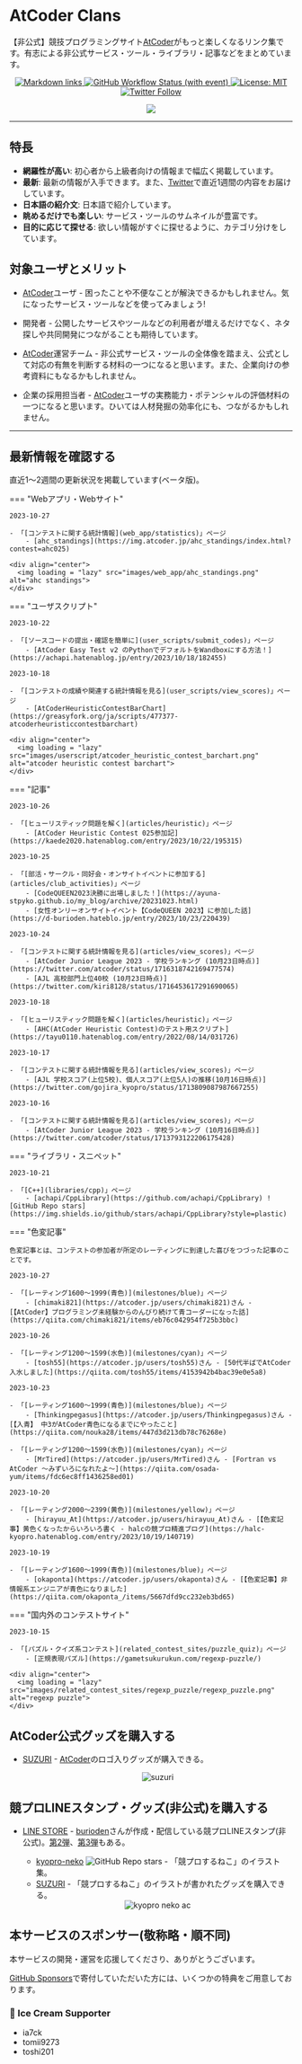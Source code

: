 # AtCoder Clans

【非公式】競技プログラミングサイト[AtCoder](https://atcoder.jp/)がもっと楽しくなるリンク集です。有志による非公式サービス・ツール・ライブラリ・記事などをまとめています。

<p align="center">
    <a href="https://github.com/KATO-Hiro/AtCoderClans/actions/workflows/link_checker.yml" target="_blank">
        <img src="https://img.shields.io/github/actions/workflow/status/KATO-Hiro/AtCoderClans/link_checker.yml?branch=master&label=Links&style=plastic" alt="Markdown links">
    </a>
    <a href="https://github.com/KATO-Hiro/AtCoderClans/actions/workflows/deploy.yml" target="_blank">
        <img src="https://img.shields.io/github/actions/workflow/status/KATO-Hiro/AtCoderClans/deploy.yml?branch=master&event=push&label=Deployment&style=plastic" alt="GitHub Workflow Status (with event)">
    </a>
    <a href="https://github.com/KATO-Hiro/AtCoderClans/blob/master/LICENSE">
        <img src="https://img.shields.io/badge/license-MIT-brightgreen.svg?style=plastic" alt="License: MIT" />
    </a>
    <a href="https://twitter.com/atcoderclans">
        <img src="https://img.shields.io/twitter/follow/AtCoderClans?style=social" alt="Twitter Follow" />
    </a>
</p>
<p align="center">
  <a href="https://github.com/sponsors/KATO-Hiro">
    <img src="https://img.shields.io/static/v1?label=Sponsor&message=%E2%9D%A4&logo=GitHub&color=ff69b4"/>
  </a>
</p>

---

## 特長

* **網羅性が高い**: 初心者から上級者向けの情報まで幅広く掲載しています。
* **最新**: 最新の情報が入手できます。また、[Twitter](https://twitter.com/atcoderclans)で直近1週間の内容をお届けしています。
* **日本語の紹介文**: 日本語で紹介しています。
* **眺めるだけでも楽しい**: サービス・ツールのサムネイルが豊富です。
* **目的に応じて探せる**: 欲しい情報がすぐに探せるように、カテゴリ分けをしています。

## 対象ユーザとメリット

- [AtCoder](https://atcoder.jp/)ユーザ - 困ったことや不便なことが解決できるかもしれません。気になったサービス・ツールなどを使ってみましょう!

- 開発者 - 公開したサービスやツールなどの利用者が増えるだけでなく、ネタ探しや共同開発につながることも期待しています。

- [AtCoder](https://atcoder.jp/)運営チーム - 非公式サービス・ツールの全体像を踏まえ、公式として対応の有無を判断する材料の一つになると思います。また、企業向けの参考資料にもなるかもしれません。

- 企業の採用担当者 - [AtCoder](https://atcoder.jp/)ユーザの実務能力・ポテンシャルの評価材料の一つになると思います。ひいては人材発掘の効率化にも、つながるかもしれません。

---

## 最新情報を確認する

直近1〜2週間の更新状況を掲載しています(ベータ版)。

=== "Webアプリ・Webサイト"

    2023-10-27

    - 「[コンテストに関する統計情報](web_app/statistics)」ページ
        - [ahc_standings](https://img.atcoder.jp/ahc_standings/index.html?contest=ahc025)

    <div align="center">
      <img loading = "lazy" src="images/web_app/ahc_standings.png" alt="ahc standings">
    </div>

=== "ユーザスクリプト"

    2023-10-22

    - 「[ソースコードの提出・確認を簡単に](user_scripts/submit_codes)」ページ
        - [AtCoder Easy Test v2 のPythonでデフォルトをWandboxにする方法！](https://achapi.hatenablog.jp/entry/2023/10/18/182455)

    2023-10-18

    - 「[コンテストの成績や関連する統計情報を見る](user_scripts/view_scores)」ページ
        - [AtCoderHeuristicContestBarChart](https://greasyfork.org/ja/scripts/477377-atcoderheuristiccontestbarchart)

    <div align="center">
      <img loading = "lazy" src="images/userscript/atcoder_heuristic_contest_barchart.png" alt="atcoder heuristic contest barchart">
    </div>

=== "記事"

    2023-10-26

    - 「[ヒューリスティック問題を解く](articles/heuristic)」ページ
        - [AtCoder Heuristic Contest 025参加記](https://kaede2020.hatenablog.com/entry/2023/10/22/195315)

    2023-10-25

    - 「[部活・サークル・同好会・オンサイトイベントに参加する](articles/club_activities)」ページ
        - [CodeQUEEN2023決勝に出場しました！](https://ayuna-stpyko.github.io/my_blog/archive/20231023.html)
        - [女性オンリーオンサイトイベント【CodeQUEEN 2023】に参加した話](https://d-burioden.hateblo.jp/entry/2023/10/23/220439)

    2023-10-24

    - 「[コンテストに関する統計情報を見る](articles/view_scores)」ページ
        - [AtCoder Junior League 2023 - 学校ランキング (10月23日時点)](https://twitter.com/atcoder/status/1716318742169477574)
        - [AJL 高校部門上位40校 (10月23日時点)](https://twitter.com/kiri8128/status/1716453617291690065)

    2023-10-18

    - 「[ヒューリスティック問題を解く](articles/heuristic)」ページ
        - [AHC(AtCoder Heuristic Contest)のテスト用スクリプト](https://tayu0110.hatenablog.com/entry/2022/08/14/031726)

    2023-10-17

    - 「[コンテストに関する統計情報を見る](articles/view_scores)」ページ
        - [AJL 学校スコア(上位5校)、個人スコア(上位5人)の推移(10月16日時点)](https://twitter.com/gojira_kyopro/status/1713809087987667255)

    2023-10-16

    - 「[コンテストに関する統計情報を見る](articles/view_scores)」ページ
        - [AtCoder Junior League 2023 - 学校ランキング (10月16日時点)](https://twitter.com/atcoder/status/1713793122206175428)

=== "ライブラリ・スニペット"

    2023-10-21

    - 「[C++](libraries/cpp)」ページ
        - [achapi/CppLibrary](https://github.com/achapi/CppLibrary) ![GitHub Repo stars](https://img.shields.io/github/stars/achapi/CppLibrary?style=plastic)

=== "色変記事"

    色変記事とは、コンテストの参加者が所定のレーティングに到達した喜びをつづった記事のことです。

    2023-10-27

    - 「[レーティング1600〜1999(青色)](milestones/blue)」ページ
        - [chimaki821](https://atcoder.jp/users/chimaki821)さん - [【AtCoder】プログラミング未経験からのんびり続けて青コーダーになった話](https://qiita.com/chimaki821/items/eb76c042954f725b3bbc)

    2023-10-26

    - 「[レーティング1200〜1599(水色)](milestones/cyan)」ページ
        - [tosh55](https://atcoder.jp/users/tosh55)さん - [50代半ばでAtCoder入水しました](https://qiita.com/tosh55/items/4153942b4bac39e0e5a8)

    2023-10-23

    - 「[レーティング1600〜1999(青色)](milestones/blue)」ページ
        - [Thinkingpegasus](https://atcoder.jp/users/Thinkingpegasus)さん - [【入青】 中3がAtCoder青色になるまでにやったこと](https://qiita.com/nouka28/items/447d3d213db78c76268e)

    - 「[レーティング1200〜1599(水色)](milestones/cyan)」ページ
        - [MrTired](https://atcoder.jp/users/MrTired)さん - [Fortran vs AtCoder 〜みずいろになれたよ〜](https://qiita.com/osada-yum/items/fdc6ec8ff1436258ed01)

    2023-10-20

    - 「[レーティング2000〜2399(黄色)](milestones/yellow)」ページ
        - [hirayuu_At](https://atcoder.jp/users/hirayuu_At)さん - [【色変記事】黄色くなったからいろいろ書く - halcの競プロ精進ブログ](https://halc-kyopro.hatenablog.com/entry/2023/10/19/140719)

    2023-10-19

    - 「[レーティング1600〜1999(青色)](milestones/blue)」ページ
        - [okaponta](https://atcoder.jp/users/okaponta)さん - [【色変記事】非情報系エンジニアが青色になりました](https://qiita.com/okaponta_/items/5667dfd9cc232eb3bd65)

=== "国内外のコンテストサイト"

    2023-10-15

    - 「[パズル・クイズ系コンテスト](related_contest_sites/puzzle_quiz)」ページ
        - [正規表現パズル](https://gametsukurukun.com/regexp-puzzle/)

    <div align="center">
      <img loading = "lazy" src="images/related_contest_sites/regexp_puzzle/regexp_puzzle.png" alt="regexp puzzle">
    </div>

## AtCoder公式グッズを購入する

- [SUZURI](https://suzuri.jp/AtCoder) - [AtCoder](https://atcoder.jp/)のロゴ入りグッズが購入できる。

    <div align="center">
        <img loading = "lazy" src="images/web_app/suzuri.png" alt="suzuri">
    </div>

## 競プロLINEスタンプ・グッズ(非公式)を購入する

- [LINE STORE](https://store.line.me/stickershop/product/22113834/en) - [burioden](https://atcoder.jp/users/burioden)さんが作成・配信している競プロLINEスタンプ(非公式)。[第2弾](https://store.line.me/stickershop/product/22810021/en)、[第3弾](https://store.line.me/stickershop/product/22851268/en)もある。
    - [kyopro-neko](https://github.com/burioden/kyopro-neko) ![GitHub Repo stars](https://img.shields.io/github/stars/burioden/kyopro-neko?style=plastic) - 「競プロするねこ」のイラスト集。
    - [SUZURI](https://suzuri.jp/burioden) - 「競プロするねこ」のイラストが書かれたグッズを購入できる。

    <div align="center">
        <img loading = "lazy" src="images/unofficial_goods/kyopro_neko_ac.jpg" alt="kyopro neko ac" />
    </div>

## 本サービスのスポンサー(敬称略・順不同)

本サービスの開発・運営を応援してくださり、ありがとうございます。

[GitHub Sponsors](https://github.com/sponsors/KATO-Hiro)で寄付していただいた方には、いくつかの特典をご用意しております。

### 🍨 Ice Cream Supporter

- ia7ck
- tomii9273
- toshi201

